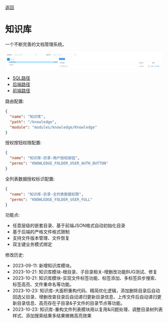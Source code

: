 [返回](../)

# 知识库

一个不断完善的文档管理系统。

![知识库-1694433536258.png](./assets/知识库-1694433536258.png)

* [SQL路径](https://github.com/yoko-murasame/jeecg-boot/blob/yoko-3.4.3last/db/增量SQL/3.4.3文件模块扩展.sql)
* [后端路径](https://github.com/yoko-murasame/jeecg-boot/blob/yoko-3.4.3last/jeecg-module-system/jeecg-system-start/src/main/java/org/jeecg/modules/technical)
* [前端路径](https://github.com/yoko-murasame/ant-design-vue-jeecg/blob/yoko/src/views/modules/knowledge)

路由配置: 

```json
{
  "name": "知识库",
  "path": "/knowledge",
  "module": "modules/knowledge/Knowledge"
}
```

授权按钮权限配置:

```json
{
  "name": "知识库-目录-用户授权按钮",
  "perms": "KNOWLEDGE_FOLDER_USER_AUTH_BUTTON"
}
```

全列表数据授权标识配置:

```json
{
  "name": "知识库-目录-全列表数据权限",
  "perms": "KNOWLEDGE_FOLDER_USER_FULL"
}
```

功能点:
* 任意层级的嵌套目录、基于前端JSON格式自动初始化目录
* 基于后端的严格文件格式限制
* 支持文件版本管理、文件恢复
* 双主键业务模式绑定

修改历史:
* 2023-09-11: 新增知识库模块。
* 2023-10-21: 知识库模块-根目录、子目录相关-增删改功能BUG测试、修复
* 2023-10-21: 知识库模块-实现文件标签功能、标签添加、多标签异步搜索、标签高亮、文件重命名等功能。
* 2023-10-23: 知识库-大面积重构代码、精简优化逻辑，添加删除目录后自动回选父目录、增删改查目录后自动递归更新目录信息、上传文件后自动递归更新目录信息、高亮存在子目录&子文件的目录节点等功能。
* 2023-10-23: 知识库-重构文件列表模块用以复用&问题处理、调整目录树列表样式、添加搜索结果多结果微微高亮效果
